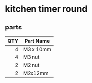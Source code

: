 # kitchen timer round

## parts

| QTY  | Part Name |
|-----:|-----------|
|  4   | M3 x 10mm |
|  4   | M3 nut |
|  2   | M2 nut |
|  2   | M2x12mm |

